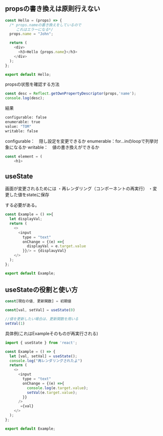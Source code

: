 ## propsの書き換えは原則行えない

```js
const Hello = (props) => {
  /* props.nameの書き換えをしているので
     これはエラーになる*/
  props.name = "John";

  return (
    <div>
      <h3>Hello {props.name}</h3>
    </div>
  );
};

export default Hello;
```
propsの状態を確認する方法

```js
const desc = Reflect.getOwnPropertyDescriptor(props,'name');
console.log(desc);
```

結果
```bash
configurable: false
enumerable: true
value: "TOM"
writable: false
```
configurable：　隠し設定を変更できるか
enumerable：for...inのloopで列挙対象になるか
writable：　値の書き換えができるか


```js
const element = (
    <h1>
```




## useState
画面が変更されるためには
・再レンダリング（コンポーネントの再実行）
・変更した値をstateに保存

する必要がある。

```js
const Example = () =>{
  let displayVal;
  return (
    <>
      <input
        type = "text"
        onChange = {(e) =>{
          displayVal = e.target.value
        }}/> = {displauyVal}
    </>  
  );
};

export default Example;
```

## useStateの役割と使い方

```js
const[現在の値, 更新関数] = 初期値

const[val, setVal] = useState(0)

//値を更新したい場合は、更新関数を用いる
setVal(1)
```


具体例(これはExampleそのものが再実行される)
```js
import { useState } from 'react';

const Example = () => {
  let [val, setVal] = useState();
  console.log("再レンダリングされたよ")
  return (
    <>
      <input
        type = "text"
        onChange = {(e) =>{
          console.log(e.target.value);
          setVal(e.target.value);
        }}
      />
       ={val}
    </>
  );
};

export default Example;

```